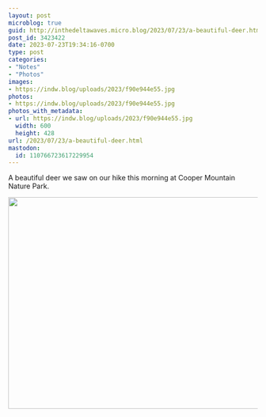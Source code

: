 ```yaml
---
layout: post
microblog: true
guid: http://inthedeltawaves.micro.blog/2023/07/23/a-beautiful-deer.html
post_id: 3423422
date: 2023-07-23T19:34:16-0700
type: post
categories:
- "Notes"
- "Photos"
images:
- https://indw.blog/uploads/2023/f90e944e55.jpg
photos:
- https://indw.blog/uploads/2023/f90e944e55.jpg
photos_with_metadata:
- url: https://indw.blog/uploads/2023/f90e944e55.jpg
  width: 600
  height: 428
url: /2023/07/23/a-beautiful-deer.html
mastodon:
  id: 110766723617229954
---
```

A beautiful deer we saw on our hike this morning at Cooper Mountain Nature Park. 

<img src="uploads/2023/f90e944e55.jpg" width="600" height="428" alt="">
